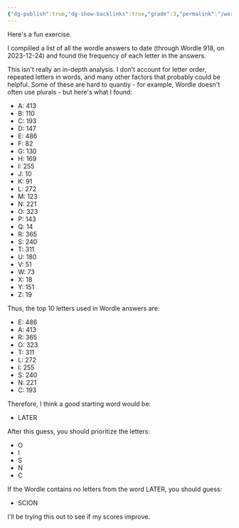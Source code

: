 ```yaml
---
{"dg-publish":true,"dg-show-backlinks":true,"grade":3,"permalink":"/wordle-letter-frequency/","dgShowBacklinks":true,"dgPassFrontmatter":true}
---
```


Here's a fun exercise.

I compiiled a list of all the wordle answers to date (through Wordle 918, on 2023-12-24) and found the frequency of each letter in the answers.

This isn't really an in-depth analysis. I don't account for letter order, repeated letters in words, and many other factors that probably could be helpful. Some of these are hard to quantiy - for example, Wordle doesn't often use plurals - but here's what I found:

- A: 413
- B: 110
- C: 193
- D: 147
- E: 486
- F: 82
- G: 130
- H: 169
- I: 255
- J: 10
- K: 91
- L: 272
- M: 123
- N: 221
- O: 323
- P: 143
- Q: 14
- R: 365
- S: 240
- T: 311
- U: 180
- V: 51
- W: 73
- X: 18
- Y: 151
- Z: 19

Thus, the top 10 letters used in Wordle answers are:

* E: 486
* A: 413
* R: 365
* O: 323
* T: 311
* L: 272
* I: 255
* S: 240
* N: 221
* C: 193

Therefore, I think a good starting word would be:

* LATER

After this guess, you should prioritize the letters:

* O
* I
* S
* N
* C

If the Wordle contains no letters from the word LATER, you should guess:

* SCION

I'll be trying this out to see if my scores improve.